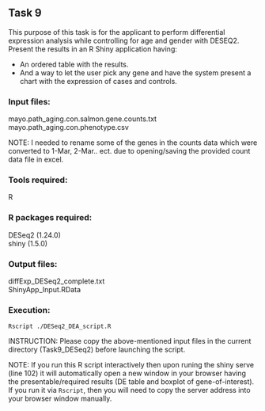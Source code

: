 ## Task 9  

This purpose of this task is for the applicant to perform differential expression analysis while controlling for age and gender with DESEQ2. Present the results in an R Shiny application having:
+ An ordered table with the results.
+ And a way to let the user pick any gene and have the system present a chart with the expression of cases and controls.  


### Input files:  
mayo.path_aging.con.salmon.gene.counts.txt  
mayo.path_aging.con.phenotype.csv  

NOTE: I needed to rename some of the genes in the counts data which were converted to 1-Mar, 2-Mar.. ect. due to opening/saving the provided count data file in excel.  

### Tools required:  
R  

### R packages required:  
DESeq2 (1.24.0)  
shiny (1.5.0)  

### Output files:  
diffExp_DESeq2_complete.txt  
ShinyApp_Input.RData  

### Execution:  
`Rscript ./DESeq2_DEA_script.R`  

INSTRUCTION: Please copy the above-mentioned input files in the current directory (Task9_DESeq2) before launching the script.  

NOTE: If you run this R script interactively then upon runing the shiny serve (line 102) it will automatically open a new window in your browser having the presentable/required results (DE table and boxplot of gene-of-interest). If you run it via `Rscript`, then you will need to copy the server address into your browser window manually.  
